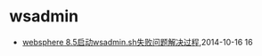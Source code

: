 # wsadmin
* [websphere 8.5启动wsadmin.sh失败问题解决过程](/2014/2014-10-16-websphere-8-5-wsadmin-sh-problem),2014-10-16 16
